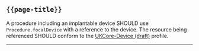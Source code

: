 ## <code>{{page-title}}</code>

A procedure including an implantable device SHOULD use `Procedure.focalDevice` with a reference to the device. The resource being referenced SHOULD conform to the [UKCore-Device (draft)]("https://simplifier.net/guide/UKCoreImplementationGuideAssetsinDevelopment/Home/ProfilesandExtensions/Profile-UKCore-Device) profile.

---
